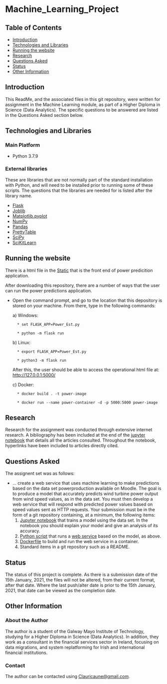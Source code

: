 # Machine_Learning_Project

## Table of Contents
  * [Introduction](#Introduction)
  * [Technologies and Libraries](#Technologies-and-Libraries)
  * [Running the website](#Running-the-website)
  * [Research](#Research)
  * [Questions Asked](#Questions-Asked)
  * [Status](#Status)
  * [Other Information](#Other-Information)
  
  ## Introduction
This ReadMe, and the associated files in this git repository, were written for assignment in the Machine Learning module, as part of a Higher Diploma in Science (Data Analytics). The specific questions to be answered are listed in the Questions Asked section below.

## Technologies and Libraries
### Main Platform
* Python 3.7.9

### External libraries
These are libraries that are not normally part of the standard installation with Python, and will need to be installed prior to running some of these scripts. The questions that the libraries are needed for is listed after the library name.

* [Flask](https://flask.palletsprojects.com/en/1.1.x/)
* [Joblib](https://joblib.readthedocs.io/en)
* [Matplotlib.pyplot](https://matplotlib.org/)
* [NumPy](https://numpy.org/)
* [Pandas](https://pandas.pydata.org/)
* [PrettyTable](https://pypi.org/project/prettytable/)
* [SciPy](https://www.scipy.org/)
* [SciKitLearn](https://scikit-learn.org/stable/)

## Running the website
There is a html file in the <a href="/static">Static</a> that is the front end of power predicition application.

After downloading this repository, there are a number of ways that the user can run the power predictions application.

* Open the command prompt, and go to the location that this depository is stored on your machine. From there, type in the following commands:

    a) Windows:

        * set FLASK_APP=Power_Est.py

        * python -m flask run

    b) Linux:

        * export FLASK_APP=Power_Est.py

        * python3 -m flask run

    After this, the user should be able to access the operational html file at: http://127.0.0.1:5000/

    c) Docker:

        * docker build . -t power-image

        * docker run --name power-container -d -p 5000:5000 power-image

## Research
Research for the assignment was conducted through extensive internet research. A bibliography has been included at the end of the <a href="Regression models review notebook.ipynb">jupyter notebook</a> that details all the articles consulted. Throughout the notebook, hyperlinks have been included to articles directly cited.

## Questions Asked
The assignent set was as follows:
* ... create a web service that uses machine learning to make predictions based on the data set powerproduction available on Moodle. The goal is to produce a model that accurately predicts wind turbine power output from wind speed values, as in the data set. You must then develop a web service that will respond with predicted power values based on speed values sent as HTTP requests. Your submission must be in the form of a git repository containing, at a minimum, the following items:
    1. <a href="Regression models review notebook.ipynb">Jupyter notebook</a> that trains a model using the data set. In the notebook you should explain your model and give an analysis of its accuracy.
    2. <a href="Power_Est.py">Python script</a> that runs a <a href="/static/Front_Page.html">web service</a> based on the model, as above.
    3. <a href="Dockerfile">Dockerfile</a> to build and run the web service in a container.
    4. Standard items in a git repository such as a README.

## Status
The status of this project is complete. As there is a submission date of the 15th January, 2021, the files will not be altered, from their current format, after that date. Where the last push/alter date is prior to the 15th January, 2021, that date can be viewed as the completion date.
 
## Other Information
### About the Author
The author is a student of the Galway Mayo Institute of Technology, studying for a Higher Diploma in Science (Data Analytics). In addition, they work as a consultant in the financial services sector in Ireland, focusing on data migrations, and system replatforming for Irish and international financial institutions.

### Contact
The author can be contacted using Clauricaune@gmail.com.
